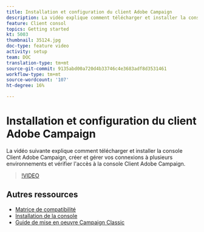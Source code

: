 ```yaml
---
title: Installation et configuration du client Adobe Campaign
description: La vidéo explique comment télécharger et installer la console Client Adobe Campaign, créer et gérer vos connexions à plusieurs environnements et vérifier l'accès à la console Client Adobe Campaign.
feature: Client consol
topics: Getting started
kt: 5003
thumbnail: 35124.jpg
doc-type: feature video
activity: setup
team: DOC
translation-type: tm+mt
source-git-commit: 9135abd00a720d4b33746c4e3683adf8d3531461
workflow-type: tm+mt
source-wordcount: '107'
ht-degree: 16%

---
```



# Installation et configuration du client Adobe Campaign

La vidéo suivante explique comment télécharger et installer la console Client Adobe Campaign, créer et gérer vos connexions à plusieurs environnements et vérifier l&#39;accès à la console Client Adobe Campaign.

>[!VIDEO](https://video.tv.adobe.com/v/35124?quality=12)

## Autres ressources

* [Matrice de compatibilité](https://helpx.adobe.com/fr/campaign/kb/compatibility-matrix.html)
* [Installation de la console](https://docs.adobe.com/content/help/en/campaign-classic/using/installing-campaign-classic/installing-campaign-in-windows-/installing-the-client-console.html)
* [Guide de mise en oeuvre Campaign Classic](https://helpx.adobe.com/fr/campaign/kb/acc-implementation.html)
